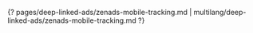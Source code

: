 {? pages/deep-linked-ads/zenads-mobile-tracking.md | multilang/deep-linked-ads/zenads-mobile-tracking.md ?}
